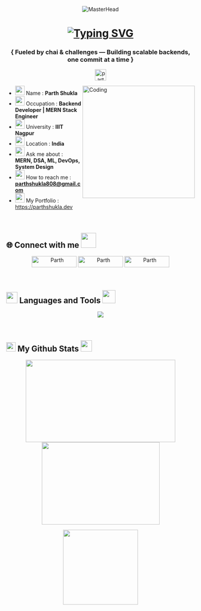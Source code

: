 <p align="center">
  <img src="https://i.giphy.com/media/v1.Y2lkPTc5MGI3NjExMzl1d21vdXljdnJucDYzOGx0M3M2ZmUwMnp3aWxwazU2NWh1YWlrYiZlcD12MV9pbnRlcm5hbF9naWZfYnlfaWQmY3Q9Zw/5e25aUTZPcI94uMZgv/giphy.gif" alt="MasterHead">
</p>

<h1 align="center">
<a href="https://git.io/typing-svg" ><img src="https://readme-typing-svg.demolab.com?font=Fira+Code&pause=1000&width=435&lines=Hello+There+👋,+Parth+this+side!!;Welcome+to+my+Github+Profile;I'm+a+Backend+Specialist+and+Full+Stack+Developer;Crafting+clean+architecture+with+MERN+Stack;Always+learning,+always+building;Feel+free+to+explore+my+repositories!;Let's+connect+and+collab+%F0%9F%9A%80" alt="Typing SVG" /></a>
</h1>

<h3 align="center">{ Fueled by chai & challenges — Building scalable backends, one commit at a time }</h3>


<p align="center"> <img src="https://komarev.com/ghpvc/?username=parthshukla26&label=Profile%20views&color=0e75b6&style=flat" alt="parthshukla26" height="30"/> </p>
<img align="right" alt="Coding" width="300" src="https://i.pinimg.com/originals/c6/3c/ae/c63cae1344766f14d9d184e5aafed065.gif">

- <img src = "https://icon-library.com/images/avatar-icon-images/avatar-icon-images-4.jpg" width = 25px> Name : **Parth Shukla** 
- <img src = "https://cdn2.iconfinder.com/data/icons/colored-simple-circle-volume-04/128/circle-flat-general-53623030e-512.png" width = 25px> Occupation : **Backend Developer | MERN Stack Engineer**
- <img src = "https://cdn-icons-png.freepik.com/256/5352/5352118.png?semt=ais_hybrid" width = 25px> University : **IIIT Nagpur**
- <img src = "https://cdn-icons-png.freepik.com/512/3183/3183012.png" width = 25px> Location : **India**
- <img src = "https://cdn-icons-png.flaticon.com/512/7245/7245025.png" width = 25px> Ask me about : **MERN, DSA, ML, DevOps, System Design**
- <img src = "https://static.vecteezy.com/system/resources/thumbnails/014/440/980/small_2x/email-message-icon-design-in-blue-circle-png.png" width = 25px> How to reach me :  **parthshukla808@gmail.com**
- <img src = "https://cdn-icons-png.flaticon.com/512/12496/12496748.png" width = 25px> My Portfolio : https://parthshukla.dev

<br>


<h2 align="left">🌐 Connect with me <img src = "https://user-images.githubusercontent.com/74038190/219923809-b86dc415-a0c2-4a38-bc88-ad6cf06395a8.gif" width="40px" height="40px"></h2>
<p align="center">
<a href="https://www.linkedin.com/in/parthshukla808" target="blank">
    <img align="center" src="https://img.shields.io/badge/linkedin-%230077B5.svg?style=for-the-badge&logo=linkedin&logoColor=white" alt="Parth" height="30" width="120" /></a>
<a href="https://x.com/parthshukla808" target="blank">
  <img align="center" src="https://img.shields.io/badge/Twitter-%231DA1F2.svg?style=for-the-badge&logo=Twitter&logoColor=white" alt="Parth" height="30" width="120" /></a>
<a href="https://www.instagram.com/parthshukla7531/" target="blank">
    <img align="center" src="https://img.shields.io/badge/Instagram-%23E4405F.svg?style=for-the-badge&logo=Instagram&logoColor=white" alt="Parth" height="30" width="120" /></a>
</p>

<br>
<h2 align="left"><img src="https://user-images.githubusercontent.com/74038190/212284087-bbe7e430-757e-4901-90bf-4cd2ce3e1852.gif" width="30" height="30"/> Languages and Tools <img src="https://media.tenor.com/q4L3wKD-P7YAAAAi/hydra-we-bhack.gif" width="35" height="35"/></h2>
<p align="center">
  <img src="https://skillicons.dev/icons?i=cpp,js,ts,html,css,react,nextjs,nodejs,express,mongodb,postgresql,mysql,docker,firebase,vercel,redux,github,git,arduino,threejs,python,jwt,linux,figma,postman" />
</p>

<br>
<h2 align="left"><img src = "https://www.svgrepo.com/show/475654/github-color.svg" width="25px" height="25px"> My Github Stats <img src = "https://media.tenor.com/LSHKMiRdLggAAAAi/statistics-trending-up.gif" width="30px" height="30px"></h2>
<div align="center">
  <img src="https://github-readme-stats.vercel.app/api?username=parthshukla26&show_icons=true&locale=en&theme=transparent" height="220px" width="400px"/>
  <img src="https://github-readme-stats.vercel.app/api/top-langs?username=parthshukla26&show_icons=true&locale=en&layout=compact&theme=transparent" height="220px" width="315px"/>
</div>
<p align="center">
  <img src="https://github-readme-streak-stats.herokuapp.com/?user=parthshukla26&theme=transparent&show_icons=true" height="200px"/>
</p>

<br>

